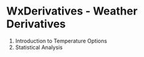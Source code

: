 # WxDerivatives - Weather Derivatives

1. Introduction to Temperature Options
2. Statistical Analysis